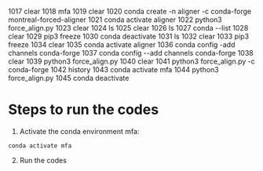  1017  clear
 1018  mfa
 1019  clear
 1020  conda create -n aligner -c conda-forge montreal-forced-aligner
 1021  conda activate aligner
 1022  python3 force_align.py 
 1023  clear
 1024  ls
 1025  clear
 1026  ls
 1027  conda --list
 1028  clear
 1029  pip3 freeze
 1030  conda deactivate
 1031  ls
 1032  clear
 1033  pip3 freeze
 1034  clear
 1035  conda activate aligner
 1036  conda config -add channels conda-forge
 1037  conda config --add channels conda-forge
 1038  clear
 1039  python3 force_align.py 
 1040  clear
 1041  python3 force_align.py -c conda-forge
 1042  history
 1043  conda activate mfa
 1044  python3 force_align.py 
 1045  conda deactivate


# Steps to run the codes

1. Activate the conda environment mfa:
```
conda activate mfa
```

2. Run the codes